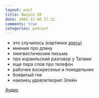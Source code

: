 ```yaml
---
layout: post
title: Выпуск 38
date: 2005-12-06 17:31
comments: true
categories: podcast
---
```


- это случилось (картинки [здесь](http://russianpodcasting.ru/podcast/umputun))
- мнения про длину
- лингвистические письма
- про израильский разговор у Татами
- еще пара слов про телефон
- рабочее воскресенье и понедельник
- боевитый гик
- наконец удовлетворил Элейн

[Аудио](https://podcast.umputun.com/media/ump_podcast38.mp3)
<audio src="https://podcast.umputun.com/media/ump_podcast38.mp3" preload="none">